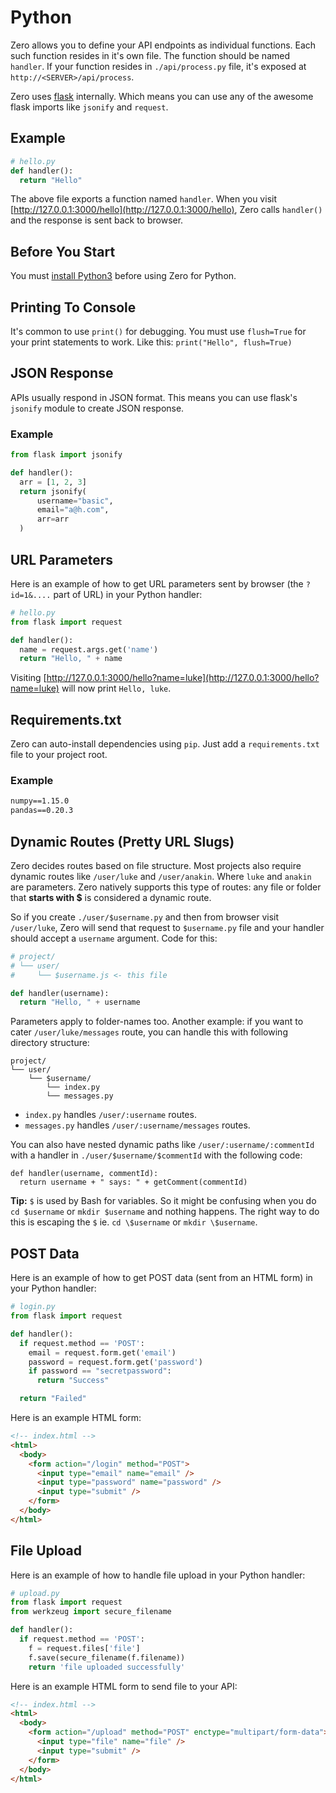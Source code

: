 # Python

Zero allows you to define your API endpoints as individual functions. Each such function resides in it's own file. The function should be named `handler`. If your function resides in `./api/process.py` file, it's exposed at `http://<SERVER>/api/process`.

Zero uses [flask](http://flask.pocoo.org/) internally. Which means you can use any of the awesome flask imports like `jsonify` and `request`.

## Example

```python
# hello.py
def handler():
  return "Hello"
```

The above file exports a function named `handler`. When you visit [http://127.0.0.1:3000/hello](http://127.0.0.1:3000/hello), Zero calls `handler()` and the response is sent back to browser.

## Before You Start

You must [install Python3](https://www.python.org/downloads/) before using Zero for Python.

## Printing To Console

It's common to use `print()` for debugging. You must use `flush=True` for your print statements to work. Like this: `print("Hello", flush=True)`

## JSON Response

APIs usually respond in JSON format. This means you can use flask's `jsonify` module to create JSON response.

### Example

```python
from flask import jsonify

def handler():
  arr = [1, 2, 3]
  return jsonify(
      username="basic",
      email="a@h.com",
      arr=arr
  )
```

## URL Parameters

Here is an example of how to get URL parameters sent by browser (the `?id=1&....` part of URL) in your Python handler:

```python
# hello.py
from flask import request

def handler():
  name = request.args.get('name')
  return "Hello, " + name
```

Visiting [http://127.0.0.1:3000/hello?name=luke](http://127.0.0.1:3000/hello?name=luke) will now print `Hello, luke`.

## Requirements.txt

Zero can auto-install dependencies using `pip`. Just add a `requirements.txt` file to your project root.

### Example

```txt
numpy==1.15.0
pandas==0.20.3
```

## Dynamic Routes (Pretty URL Slugs)

Zero decides routes based on file structure. Most projects also require dynamic routes like `/user/luke` and `/user/anakin`. Where `luke` and `anakin` are parameters. Zero natively supports this type of routes: any file or folder that **starts with \$** is considered a dynamic route.

So if you create `./user/$username.py` and then from browser visit `/user/luke`, Zero will send that request to `$username.py` file and your handler should accept a `username` argument. Code for this:

```python
# project/
# └── user/
#     └── $username.js <- this file

def handler(username):
  return "Hello, " + username
```

Parameters apply to folder-names too. Another example: if you want to cater `/user/luke/messages` route, you can handle this with following directory structure:

```
project/
└── user/
    └── $username/
        └── index.py
        └── messages.py
```

- `index.py` handles `/user/:username` routes.
- `messages.py` handles `/user/:username/messages` routes.

You can also have nested dynamic paths like `/user/:username/:commentId` with a handler in `./user/$username/$commentId` with the following code:

```
def handler(username, commentId):
  return username + " says: " + getComment(commentId)
```

**Tip:** `$` is used by Bash for variables. So it might be confusing when you do `cd $username` or `mkdir $username` and nothing happens. The right way to do this is escaping the `$` ie. `cd \$username` or `mkdir \$username`.

## POST Data

Here is an example of how to get POST data (sent from an HTML form) in your Python handler:

```python
# login.py
from flask import request

def handler():
  if request.method == 'POST':
    email = request.form.get('email')
    password = request.form.get('password')
    if password == "secretpassword":
      return "Success"

  return "Failed"
```

Here is an example HTML form:

```html
<!-- index.html -->
<html>
  <body>
    <form action="/login" method="POST">
      <input type="email" name="email" />
      <input type="password" name="password" />
      <input type="submit" />
    </form>
  </body>
</html>
```

## File Upload

Here is an example of how to handle file upload in your Python handler:

```python
# upload.py
from flask import request
from werkzeug import secure_filename

def handler():
  if request.method == 'POST':
    f = request.files['file']
    f.save(secure_filename(f.filename))
    return 'file uploaded successfully'
```

Here is an example HTML form to send file to your API:

```html
<!-- index.html -->
<html>
  <body>
    <form action="/upload" method="POST" enctype="multipart/form-data">
      <input type="file" name="file" />
      <input type="submit" />
    </form>
  </body>
</html>
```
